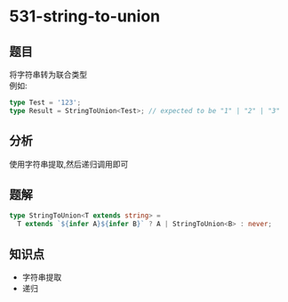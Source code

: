 # 531-string-to-union
## 题目
将字符串转为联合类型  
例如:
```ts
type Test = '123';
type Result = StringToUnion<Test>; // expected to be "1" | "2" | "3"
```
## 分析
使用字符串提取,然后递归调用即可
## 题解
```ts
type StringToUnion<T extends string> =
  T extends `${infer A}${infer B}` ? A | StringToUnion<B> : never;
```
## 知识点
- 字符串提取
- 递归